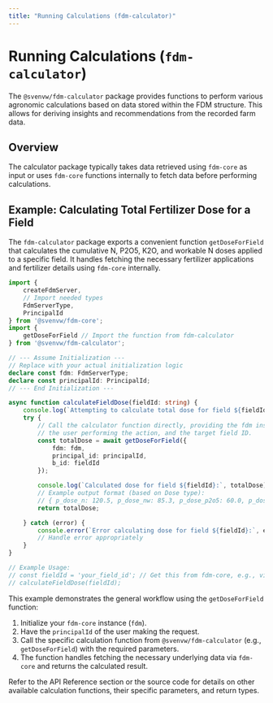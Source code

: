 ```yaml
---
title: "Running Calculations (fdm-calculator)"
---
```


# Running Calculations (`fdm-calculator`)

The `@svenvw/fdm-calculator` package provides functions to perform various agronomic calculations based on data stored within the FDM structure. This allows for deriving insights and recommendations from the recorded farm data.

## Overview

The calculator package typically takes data retrieved using `fdm-core` as input or uses `fdm-core` functions internally to fetch data before performing calculations.

## Example: Calculating Total Fertilizer Dose for a Field

The `fdm-calculator` package exports a convenient function `getDoseForField` that calculates the cumulative N, P2O5, K2O, and workable N doses applied to a specific field. It handles fetching the necessary fertilizer applications and fertilizer details using `fdm-core` internally.

```typescript
import { 
    createFdmServer, 
    // Import needed types
    FdmServerType, 
    PrincipalId 
} from '@svenvw/fdm-core'; 
import { 
    getDoseForField // Import the function from fdm-calculator
} from '@svenvw/fdm-calculator'; 

// --- Assume Initialization ---
// Replace with your actual initialization logic
declare const fdm: FdmServerType; 
declare const principalId: PrincipalId; 
// --- End Initialization ---

async function calculateFieldDose(fieldId: string) {
    console.log(`Attempting to calculate total dose for field ${fieldId}...`);
    try {
        // Call the calculator function directly, providing the fdm instance,
        // the user performing the action, and the target field ID.
        const totalDose = await getDoseForField({
            fdm: fdm,
            principal_id: principalId,
            b_id: fieldId 
        }); 

        console.log(`Calculated dose for field ${fieldId}:`, totalDose);
        // Example output format (based on Dose type):
        // { p_dose_n: 120.5, p_dose_nw: 85.3, p_dose_p2o5: 60.0, p_dose_k2o: 90.0 }
        return totalDose;

    } catch (error) {
        console.error(`Error calculating dose for field ${fieldId}:`, error);
        // Handle error appropriately
    }
}

// Example Usage:
// const fieldId = 'your_field_id'; // Get this from fdm-core, e.g., via getFields
// calculateFieldDose(fieldId);

```

This example demonstrates the general workflow using the `getDoseForField` function:
1.  Initialize your `fdm-core` instance (`fdm`).
2.  Have the `principalId` of the user making the request.
3.  Call the specific calculation function from `@svenvw/fdm-calculator` (e.g., `getDoseForField`) with the required parameters.
4.  The function handles fetching the necessary underlying data via `fdm-core` and returns the calculated result.

Refer to the API Reference section or the source code for details on other available calculation functions, their specific parameters, and return types.

